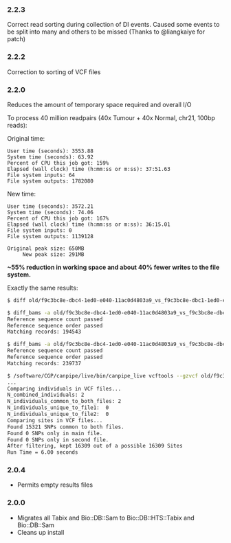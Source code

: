 ### 2.2.3
Correct read sorting during collection of DI events.  Caused some events to be split into many and others to be missed (Thanks to @liangkaiye for patch)

### 2.2.2
Correction to sorting of VCF files

### 2.2.0
Reduces the amount of temporary space required and overall I/O

To process 40 million readpairs (40x Tumour + 40x Normal, chr21, 100bp reads):

Original time:
```
User time (seconds): 3553.88
System time (seconds): 63.92
Percent of CPU this job got: 159%
Elapsed (wall clock) time (h:mm:ss or m:ss): 37:51.63
File system inputs: 64
File system outputs: 1782080
```

New time:
```
User time (seconds): 3572.21
System time (seconds): 74.06
Percent of CPU this job got: 167%
Elapsed (wall clock) time (h:mm:ss or m:ss): 36:15.01
File system inputs: 0
File system outputs: 1139128
```

```
Original peak size: 650MB
     New peak size: 291MB
```

__~55% reduction in working space and about 40% fewer writes to the file system.__

Exactly the same results:

```bash
$ diff old/f9c3bc8e-dbc4-1ed0-e040-11ac0d4803a9_vs_f9c3bc8e-dbc1-1ed0-e040-11ac0d4803a9.germline.bed new/f9c3bc8e-dbc4-1ed0-e040-11ac0d4803a9_vs_f9c3bc8e-dbc1-1ed0-e040-11ac0d4803a9.germline.bed

$ diff_bams -a old/f9c3bc8e-dbc4-1ed0-e040-11ac0d4803a9_vs_f9c3bc8e-dbc1-1ed0-e040-11ac0d4803a9_wt.bam -b new/f9c3bc8e-dbc4-1ed0-e040-11ac0d4803a9_vs_f9c3bc8e-dbc1-1ed0-e040-11ac0d4803a9_wt.bam
Reference sequence count passed
Reference sequence order passed
Matching records: 194543

$ diff_bams -a old/f9c3bc8e-dbc4-1ed0-e040-11ac0d4803a9_vs_f9c3bc8e-dbc1-1ed0-e040-11ac0d4803a9_mt.bam -b new/f9c3bc8e-dbc4-1ed0-e040-11ac0d4803a9_vs_f9c3bc8e-dbc1-1ed0-e040-11ac0d4803a9_mt.bam
Reference sequence count passed
Reference sequence order passed
Matching records: 239737

$ /software/CGP/canpipe/live/bin/canpipe_live vcftools --gzvcf old/f9c3bc8e-dbc4-1ed0-e040-11ac0d4803a9_vs_f9c3bc8e-dbc1-1ed0-e040-11ac0d4803a9.flagged.vcf.gz --gzdiff new/f9c3bc8e-dbc4-1ed0-e040-11ac0d4803a9_vs_f9c3bc8e-dbc1-1ed0-e040-11ac0d4803a9.flagged.vcf.gz
...
Comparing individuals in VCF files...
N_combined_individuals:	2
N_individuals_common_to_both_files:	2
N_individuals_unique_to_file1:	0
N_individuals_unique_to_file2:	0
Comparing sites in VCF files...
Found 15321 SNPs common to both files.
Found 0 SNPs only in main file.
Found 0 SNPs only in second file.
After filtering, kept 16309 out of a possible 16309 Sites
Run Time = 6.00 seconds
```

### 2.0.4
* Permits empty results files

### 2.0.0
* Migrates all Tabix and Bio::DB::Sam to Bio::DB::HTS::Tabix and Bio::DB::Sam
* Cleans up install
